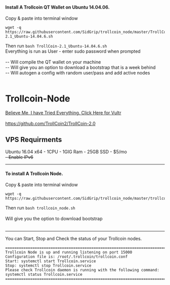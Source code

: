 #### Install A Trollcoin QT Wallet on Ubuntu 14.04.06.

Copy & paste into terminal window
```
wget -q https://raw.githubusercontent.com/SidGrip/trollcoin_node/master/TrollCoin-2.1_Ubuntu-14.04.6.sh
```
Then run ``` bash TrollCoin-2.1_Ubuntu-14.04.6.sh ``` 
<br>
Everything is run as User - enter sudo password when prompted
<br>
<br>
-- Will compile the QT wallet on your machine
<br>
-- Will give you an option to download a bootstrap that is a week behind
<br>
-- Will autogen a config with random user/pass and add active nodes
<br>
<br>

# Trollcoin-Node
<a href="https://www.vultr.com/?ref=7390666" rel="nofollow">Believe Me, I have Tried Everything. Click Here for Vultr</a>
<br>
<br>
https://github.com/TrollCoin2/TrollCoin-2.0
<br>
## VPS Requirments
Ubuntu 16.04 x64 - 1CPU - 1GIG Ram - 25GB SSD - $5/mo
<br>
<strike>- Enable IPv6</strike> 
***
#### To install A Trollcoin Node.

Copy & paste into terminal window
```
wget -q https://raw.githubusercontent.com/SidGrip/trollcoin_node/master/trollcoin_node.sh
```
Then run ``` bash trollcoin_node.sh ``` 
<br>
<br>
Will give you the option to download bootstrap
<br>
<br>
***
You can Start, Stop and Check the status of your Trollcoin nodes.
```
=======================================================================================================
Trollcoin Node is up and running listening on port 15000
Configuration file is: /root/.trollcoin/trollcoin.conf
Start: systemctl start Trollcoin.service
Stop: systemctl stop Trollcoin.service
Please check Trollcoin daemon is running with the following command: systemctl status Trollcoin.service
========================================================================================================
```
